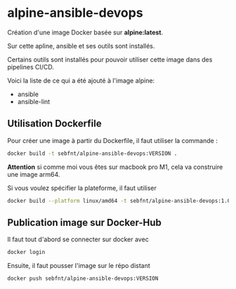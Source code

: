 # alpine-ansible-devops

Création d'une image Docker basée sur **alpine:latest**.

Sur cette apline, ansible et ses outils sont installés.

Certains outils sont installés pour pouvoir utiliser cette image dans des pipelines CI/CD.

Voici la liste de ce qui a été ajouté à l'image alpine:
* ansible
* ansible-lint


## Utilisation Dockerfile

Pour créer une image à partir du Dockerfile, il faut utiliser la commande :

```bash
docker build -t sebfnt/alpine-ansible-devops:VERSION .
```

**Attention** si comme moi vous êtes sur macbook pro M1, cela va construire une image arm64.

Si vous voulez spécifier la plateforme, il faut utiliser 

```bash
docker build --platform linux/amd64 -t sebfnt/alpine-ansible-devops:1.0.0 .
```

## Publication image sur Docker-Hub

Il faut tout d'abord se connecter sur docker avec 

```bash
docker login
```
Ensuite, il faut pousser l'image sur le répo distant

```bash
docker push sebfnt/alpine-ansible-devops:VERSION
```
